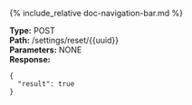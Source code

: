 {% include_relative doc-navigation-bar.md %}

**Type:** POST<br>
**Path:** /settings/reset/\{\{uuid\}\}<br>
**Parameters:** NONE<br>
**Response:**<br>
```shell
{
  "result": true
}
```
